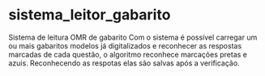 # sistema_leitor_gabarito
Sistema de leitura OMR de gabarito
Com o sistema é possível carregar um ou mais gabaritos modelos já digitalizados e reconhecer 
as respostas marcadas de cada questão, o algoritmo reconhece marcações pretas e azuis.
Reconhecendo as respotas elas são salvas após a verificação.
